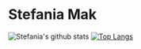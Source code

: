 # Stefania Mak

![Stefania's github stats](https://github-readme-stats.vercel.app/api?username=stefaniamak&show_icons=true&include_all_commits=true&title_color=DA3633&icon_color=C55A57&text_color=2B2B2B&bg_color=F3F4F6) [![Top Langs](https://github-readme-stats.vercel.app/api/top-langs/?username=stefaniamak&layout=compact&langs_count=8&title_color=DA3633&icon_color=FFE964&text_color=2B2B2B&bg_color=F3F4F6)](https://github.com/anuraghazra/github-readme-stats)

